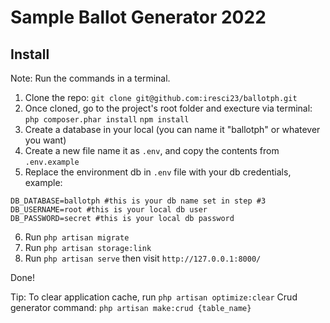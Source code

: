 # Sample Ballot Generator 2022

## Install
Note: Run the commands in a terminal.

1. Clone the repo: 
`git clone git@github.com:iresci23/ballotph.git`
2. Once cloned, go to the project's root folder and execture via terminal:
`php composer.phar install`
`npm install`
3. Create a database in your local (you can name it "ballotph" or whatever you want)
4. Create a new file name it as `.env`, and copy the contents from `.env.example` 
5. Replace the environment db in `.env` file with your db credentials, example:
```
DB_DATABASE=ballotph #this is your db name set in step #3
DB_USERNAME=root #this is your local db user
DB_PASSWORD=secret #this is your local db password
```
6. Run `php artisan migrate` 
7. Run `php artisan storage:link` 
8. Run `php artisan serve` then visit `http://127.0.0.1:8000/` 

Done!

Tip:
To clear application cache, run `php artisan optimize:clear` 
Crud generator command: `php artisan make:crud {table_name}`
